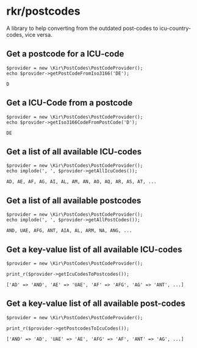 rkr/postcodes
=============

A library to help converting from the outdated post-codes to icu-country-codes, vice versa. 

## Get a postcode for a ICU-code

```
$provider = new \Kir\PostCodes\PostCodeProvider();
echo $provider->getPostCodeFromIso3166('DE');
```

```
D
```

## Get a ICU-Code from a postcode

```
$provider = new \Kir\PostCodes\PostCodeProvider();
echo $provider->getIso3166CodeFromPostCode('D');
```

```
DE
```

## Get a list of all available ICU-codes

```
$provider = new \Kir\PostCodes\PostCodeProvider();
echo implode(', ', $provider->getAllIcuCodes());
```

```
AD, AE, AF, AG, AI, AL, AM, AN, AO, AQ, AR, AS, AT, ...
```

## Get a list of all available postcodes

```
$provider = new \Kir\PostCodes\PostCodeProvider();
echo implode(', ', $provider->getAllPostCodes());
```

```
AND, UAE, AFG, ANT, AIA, AL, ARM, NA, ANG, ...
```

## Get a key-value list of all available ICU-codes

```
$provider = new \Kir\PostCodes\PostCodeProvider();

print_r($provider->getIcuCodesToPostcodes());
```

```
['AD' => 'AND', 'AE' => 'UAE', 'AF' => 'AFG', 'AG' => 'ANT', ...]
```

## Get a key-value list of all available post-codes

```
$provider = new \Kir\PostCodes\PostCodeProvider();

print_r($provider->getPostcodesToIcuCodes());
```

```
['AND' => 'AD', 'UAE' => 'AE', 'AFG' => 'AF', 'ANT' => 'AG', ...]
```
